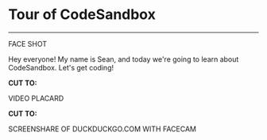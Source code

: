# Tour of CodeSandbox

---

FACE SHOT

Hey everyone! My name is Sean, and today we're going to learn about CodeSandbox. Let's get coding!

**CUT TO:**

VIDEO PLACARD

**CUT TO:**

SCREENSHARE OF DUCKDUCKGO.COM WITH FACECAM
